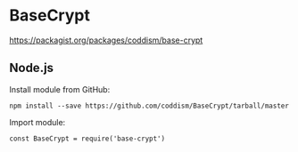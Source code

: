 # BaseCrypt

https://packagist.org/packages/coddism/base-crypt

## Node.js

Install module from GitHub:

    npm install --save https://github.com/coddism/BaseCrypt/tarball/master

Import module:

    const BaseCrypt = require('base-crypt')
